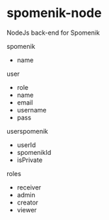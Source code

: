 # spomenik-node
NodeJs back-end for Spomenik


spomenik
- name

user
- role
- name
- email
- username
- pass

userspomenik
- userId
- spomenikId
- isPrivate

roles
- receiver
- admin
- creator
- viewer